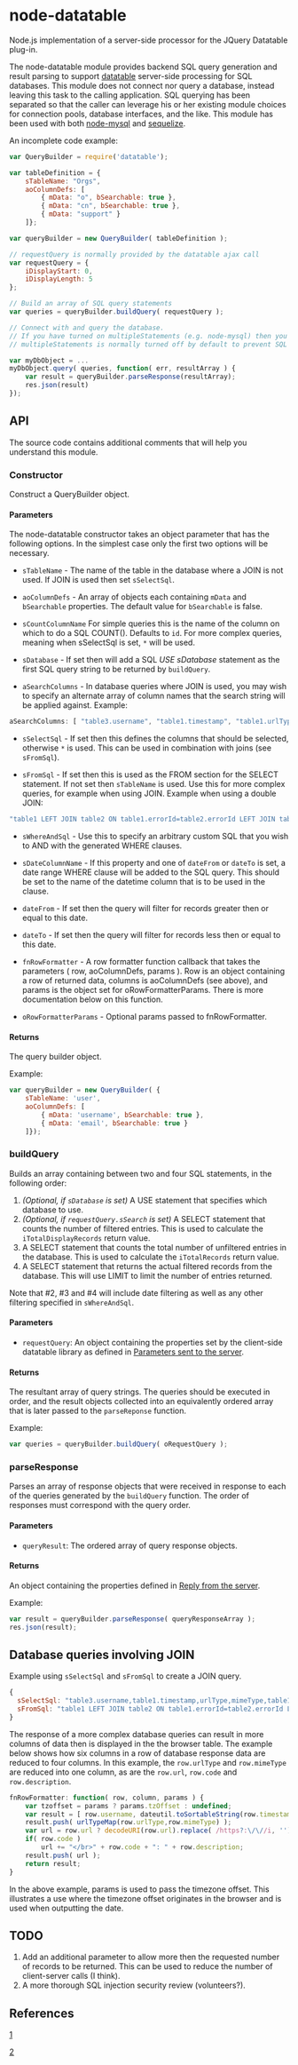 node-datatable
==============

Node.js implementation of a server-side processor for the JQuery Datatable plug-in.

The node-datatable module provides backend SQL query generation and result parsing to support
[datatable](http://datatables.net/usage/server-side) server-side processing for SQL databases.
This module does not connect nor query a database, instead leaving this task to the calling application.
SQL querying has been separated so that the caller can leverage his or her existing module choices for connection pools,
database interfaces, and the like. This module has been used with
both [node-mysql](https://github.com/felixge/node-mysql) and [sequelize](http://sequelizejs.com).

An incomplete code example:

```javascript
var QueryBuilder = require('datatable');

var tableDefinition = {
    sTableName: "Orgs",
    aoColumnDefs: [
        { mData: "o", bSearchable: true },
        { mData: "cn", bSearchable: true },
        { mData: "support" }
    ]};

var queryBuilder = new QueryBuilder( tableDefinition );

// requestQuery is normally provided by the datatable ajax call
var requestQuery = {
    iDisplayStart: 0,
    iDisplayLength: 5
};

// Build an array of SQL query statements
var queries = queryBuilder.buildQuery( requestQuery );

// Connect with and query the database.
// If you have turned on multipleStatements (e.g. node-mysql) then you may join the queries into one string.
// multipleStatements is normally turned off by default to prevent SQL injections.

var myDbObject = ...
myDbObject.query( queries, function( err, resultArray ) {
    var result = queryBuilder.parseResponse(resultArray);
    res.json(result)
});

```

## API ##

The source code contains additional comments that will help you understand this module.

### Constructor ###

Construct a QueryBuilder object.

#### Parameters ####

The node-datatable constructor takes an object parameter that has the following options. In the simplest case only the first
two options will be necessary.

- ```sTableName``` - The name of the table in the database where a JOIN is not used. If JOIN is used then set ```sSelectSql```.

- ```aoColumnDefs``` - An array of objects each containing ```mData``` and ```bSearchable``` properties.
The default value for ```bSearchable``` is false.

- ```sCountColumnName``` For simple queries this is the name of the column on which to do a SQL COUNT(). Defaults to ```id```.
For more complex queries, meaning when sSelectSql is set, ```*``` will be used.

- ```sDatabase``` - If set then will add a SQL _USE sDatabase_ statement as the first SQL query string to be
returned by ```buildQuery```.

- ```aSearchColumns``` - In database queries where JOIN is used, you may wish to specify an alternate array of column names
that the search string will be applied against. Example:

```javascript
aSearchColumns: [ "table3.username", "table1.timestamp", "table1.urlType", "table1.mimeType", "table1.url", "table2.description" ],
```

- ```sSelectSql``` - If set then this defines the columns that should be selected, otherwise ```*``` is used. This can be
used in combination with joins (see ```sFromSql```).

- ```sFromSql``` - If set then this is used as the FROM section for the SELECT statement. If not set then ```sTableName```
is used. Use this for more complex queries, for example when using JOIN. Example when using a double JOIN:

```javascript
"table1 LEFT JOIN table2 ON table1.errorId=table2.errorId LEFT JOIN table3 ON table1.sessionId=table3.sessionId"
```

- ```sWhereAndSql``` - Use this to specify an arbitrary custom SQL that you wish to AND with the generated WHERE clauses.

- ```sDateColumnName``` - If this property and one of ```dateFrom``` or ```dateTo``` is set, a date range WHERE clause
will be added to the SQL query. This should be set to the name of the datetime column that is to be used in the clause.

- ```dateFrom``` - If set then the query will filter for records greater then or equal to this date.

- ```dateTo``` - If set then the query will filter for records less then or equal to this date.

- ```fnRowFormatter``` - A row formatter function callback that takes the parameters ( row, aoColumnDefs, params ).
Row is an object containing a row of returned data, columns is aoColumnDefs (see above), and params is the object
set for oRowFormatterParams. There is more documentation below on this function.

- ```oRowFormatterParams``` - Optional params passed to fnRowFormatter.

#### Returns #####

The query builder object.

Example:

```javascript
var queryBuilder = new QueryBuilder( {
    sTableName: 'user',
    aoColumnDefs: [
        { mData: 'username', bSearchable: true },
        { mData: 'email', bSearchable: true }
    ]});
```

### buildQuery ###

Builds an array containing between two and four SQL statements, in the following order:

1. _(Optional, if ```sDatabase``` is set)_ A USE statement that specifies which database to use.
2. _(Optional, if ```requestQuery.sSearch``` is set)_ A SELECT statement that counts the number of filtered entries.
This is used to calculate the ```iTotalDisplayRecords``` return value.
3. A SELECT statement that counts the total number of unfiltered entries in the database. This is used to calculate
the ```iTotalRecords``` return value.
4. A SELECT statement that returns the actual filtered records from the database. This will use LIMIT to limit the number
of entries returned.

Note that #2, #3 and #4 will include date filtering as well as any other filtering specified in ```sWhereAndSql```.

#### Parameters ####

- ```requestQuery```: An object containing the properties set by the client-side datatable library as defined in [Parameters sent to the server](http://datatables.net/usage/server-side).

#### Returns #####

The resultant array of query strings. The queries should be executed in order, and the result objects collected
into an equivalently ordered array that is later passed to the ```parseReponse``` function.

Example:

```javascript
var queries = queryBuilder.buildQuery( oRequestQuery );
```

### parseResponse ###

Parses an array of response objects that were received in response to each of the queries generated by the ```buildQuery``` function. The order of responses must correspond with the query order.

#### Parameters ####

- ```queryResult```: The ordered array of query response objects.

#### Returns #####

An object containing the properties defined in [Reply from the server](http://datatables.net/usage/server-side).

Example:

```javascript
var result = queryBuilder.parseResponse( queryResponseArray );
res.json(result);
```

## Database queries involving JOIN ##

Example using ```sSelectSql``` and ```sFromSql``` to create a JOIN query.

```javascript
{
  sSelectSql: "table3.username,table1.timestamp,urlType,mimeType,table1.table3Id,url,table2.code,table2.description",
  sFromSql: "table1 LEFT JOIN table2 ON table1.errorId=table2.errorId LEFT JOIN table3 ON table1.sessionId=table3.sessionId",
}
```

The response of a more complex database queries can result in more columns of data then is displayed in the
the browser table. The example below shows how six columns in a row of database response data are reduced to four columns.
In this example, the ```row.urlType``` and ```row.mimeType``` are reduced into one column, as are the ```row.url```, ```row.code```
and ```row.description```.

```javascript
fnRowFormatter: function( row, column, params ) {
    var tzoffset = params ? params.tzOffset : undefined;
    var result = [ row.username, dateutil.toSortableString(row.timestamp,tzoffset) ];
    result.push( urlTypeMap(row.urlType,row.mimeType) );
    var url = row.url ? decodeURI(row.url).replace( /https?:\/\//i, '') : "";
    if( row.code )
        url += "</br>" + row.code + ": " + row.description;
    result.push( url );
    return result;
}
```

In the above example, params is used to pass the timezone offset. This illustrates a use where the timezone offset
originates in the browser and is used when outputting the date.

## TODO ##

1. Add an additional parameter to allow more then the requested number of records to be returned. This can be used to reduce the
number of client-server calls (I think).
2. A more thorough SQL injection security review (volunteers?).

## References ##

[1](http://datatables.net/usage/server-side)

[2](http://datatables.net/forums/discussion/4214/solved-how-to-handle-large-datasets/p1)